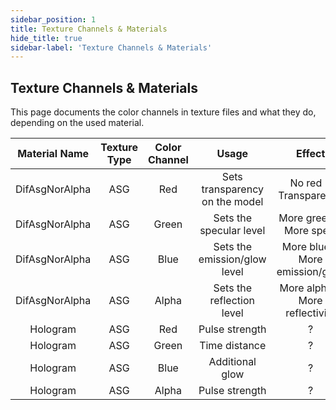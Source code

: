 ```yaml
---
sidebar_position: 1
title: Texture Channels & Materials
hide_title: true
sidebar-label: 'Texture Channels & Materials'
---
```


## Texture Channels & Materials

This page documents the color channels in texture files and what they do, depending on the used material.

| Material Name | Texture Type | Color Channel | Usage | Effect |
| :-----------: | :----------: | :-----------: | :---: | :----: |
| DifAsgNorAlpha | ASG | Red | Sets transparency on the model | No red = Transparency |
| DifAsgNorAlpha | ASG | Green | Sets the specular level | More green = More spec. |
| DifAsgNorAlpha | ASG | Blue | Sets the emission/glow level | More blue = More emission/glow |
| DifAsgNorAlpha | ASG | Alpha | Sets the reflection level | More alpha = More reflectivity |
| Hologram | ASG | Red | Pulse strength | ? |
| Hologram | ASG | Green | Time distance | ? |
| Hologram | ASG | Blue | Additional glow | ? |
| Hologram | ASG | Alpha | Pulse strength | ? |


